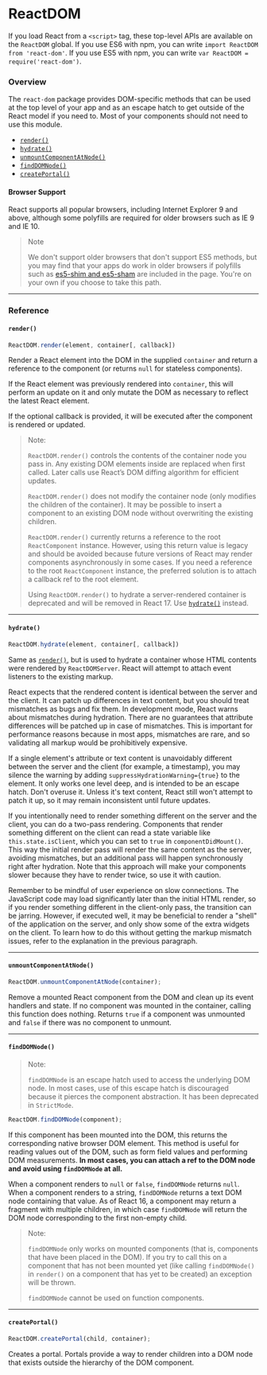 # ReactDOM

If you load React from a `<script>` tag, these top-level APIs are available on the `ReactDOM` global. If you use ES6 with npm, you can write `import ReactDOM from 'react-dom'`. If you use ES5 with npm, you can write `var ReactDOM = require('react-dom')`.

### Overview <a href="#overview" id="overview"></a>

The `react-dom` package provides DOM-specific methods that can be used at the top level of your app and as an escape hatch to get outside of the React model if you need to. Most of your components should not need to use this module.

- [`render()`](broken-reference)
- [`hydrate()`](broken-reference)
- [`unmountComponentAtNode()`](broken-reference)
- [`findDOMNode()`](broken-reference)
- [`createPortal()`](broken-reference)

#### Browser Support <a href="#browser-support" id="browser-support"></a>

React supports all popular browsers, including Internet Explorer 9 and above, although some polyfills are required for older browsers such as IE 9 and IE 10.

> Note
>
> We don't support older browsers that don't support ES5 methods, but you may find that your apps do work in older browsers if polyfills such as [es5-shim and es5-sham](https://github.com/es-shims/es5-shim) are included in the page. You're on your own if you choose to take this path.

---

### Reference <a href="#reference" id="reference"></a>

#### `render()` <a href="#render" id="render"></a>

```javascript
ReactDOM.render(element, container[, callback])
```

Render a React element into the DOM in the supplied `container` and return a reference to the component (or returns `null` for stateless components).

If the React element was previously rendered into `container`, this will perform an update on it and only mutate the DOM as necessary to reflect the latest React element.

If the optional callback is provided, it will be executed after the component is rendered or updated.

> Note:
>
> `ReactDOM.render()` controls the contents of the container node you pass in. Any existing DOM elements inside are replaced when first called. Later calls use React’s DOM diffing algorithm for efficient updates.
>
> `ReactDOM.render()` does not modify the container node (only modifies the children of the container). It may be possible to insert a component to an existing DOM node without overwriting the existing children.
>
> `ReactDOM.render()` currently returns a reference to the root `ReactComponent` instance. However, using this return value is legacy and should be avoided because future versions of React may render components asynchronously in some cases. If you need a reference to the root `ReactComponent` instance, the preferred solution is to attach a callback ref to the root element.
>
> Using `ReactDOM.render()` to hydrate a server-rendered container is deprecated and will be removed in React 17. Use [`hydrate()`](broken-reference) instead.

---

#### `hydrate()` <a href="#hydrate" id="hydrate"></a>

```javascript
ReactDOM.hydrate(element, container[, callback])
```

Same as [`render()`](broken-reference), but is used to hydrate a container whose HTML contents were rendered by `ReactDOMServer`. React will attempt to attach event listeners to the existing markup.

React expects that the rendered content is identical between the server and the client. It can patch up differences in text content, but you should treat mismatches as bugs and fix them. In development mode, React warns about mismatches during hydration. There are no guarantees that attribute differences will be patched up in case of mismatches. This is important for performance reasons because in most apps, mismatches are rare, and so validating all markup would be prohibitively expensive.

If a single element's attribute or text content is unavoidably different between the server and the client (for example, a timestamp), you may silence the warning by adding `suppressHydrationWarning={true}` to the element. It only works one level deep, and is intended to be an escape hatch. Don't overuse it. Unless it's text content, React still won't attempt to patch it up, so it may remain inconsistent until future updates.

If you intentionally need to render something different on the server and the client, you can do a two-pass rendering. Components that render something different on the client can read a state variable like `this.state.isClient`, which you can set to `true` in `componentDidMount()`. This way the initial render pass will render the same content as the server, avoiding mismatches, but an additional pass will happen synchronously right after hydration. Note that this approach will make your components slower because they have to render twice, so use it with caution.

Remember to be mindful of user experience on slow connections. The JavaScript code may load significantly later than the initial HTML render, so if you render something different in the client-only pass, the transition can be jarring. However, if executed well, it may be beneficial to render a "shell" of the application on the server, and only show some of the extra widgets on the client. To learn how to do this without getting the markup mismatch issues, refer to the explanation in the previous paragraph.

---

#### `unmountComponentAtNode()` <a href="#unmountcomponentatnode" id="unmountcomponentatnode"></a>

```javascript
ReactDOM.unmountComponentAtNode(container);
```

Remove a mounted React component from the DOM and clean up its event handlers and state. If no component was mounted in the container, calling this function does nothing. Returns `true` if a component was unmounted and `false` if there was no component to unmount.

---

#### `findDOMNode()` <a href="#finddomnode" id="finddomnode"></a>

> Note:
>
> `findDOMNode` is an escape hatch used to access the underlying DOM node. In most cases, use of this escape hatch is discouraged because it pierces the component abstraction. It has been deprecated in `StrictMode`.

```javascript
ReactDOM.findDOMNode(component);
```

If this component has been mounted into the DOM, this returns the corresponding native browser DOM element. This method is useful for reading values out of the DOM, such as form field values and performing DOM measurements. **In most cases, you can attach a ref to the DOM node and avoid using `findDOMNode` at all.**

When a component renders to `null` or `false`, `findDOMNode` returns `null`. When a component renders to a string, `findDOMNode` returns a text DOM node containing that value. As of React 16, a component may return a fragment with multiple children, in which case `findDOMNode` will return the DOM node corresponding to the first non-empty child.

> Note:
>
> `findDOMNode` only works on mounted components (that is, components that have been placed in the DOM). If you try to call this on a component that has not been mounted yet (like calling `findDOMNode()` in `render()` on a component that has yet to be created) an exception will be thrown.
>
> `findDOMNode` cannot be used on function components.

---

#### `createPortal()` <a href="#createportal" id="createportal"></a>

```javascript
ReactDOM.createPortal(child, container);
```

Creates a portal. Portals provide a way to render children into a DOM node that exists outside the hierarchy of the DOM component.
